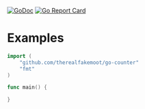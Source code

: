 [![GoDoc](https://godoc.org/github.com/therealfakemoot/go-counter?status.svg)](https://godoc.org/github.com/therealfakemoot/go-counter)
[![Go Report Card](https://goreportcard.com/badge/github.com/therealfakemoot/go-counter)](https://goreportcard.com/report/github.com/therealfakemoot/go-counter)

# Examples
```go
import (
    "github.com/therealfakemoot/go-counter"
    "fmt"
)

func main() {

}
```
